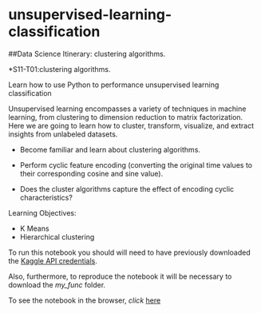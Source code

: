 # unsupervised-learning-classification
##Data Science Itinerary: clustering algorithms.

*S11-T01:clustering algorithms.


Learn how to use Python to performance unsupervised learning classification

Unsupervised learning encompasses a variety of techniques in machine learning, from clustering to dimension reduction to matrix factorization. Here we are going to learn how to cluster, transform, visualize, and extract insights from unlabeled datasets.

+ Become familiar and learn about clustering algorithms. 

+ Perform cyclic feature encoding (converting the original time values to their corresponding cosine and sine value).

+ Does the cluster algorithms capture the effect of encoding cyclic characteristics?


Learning Objectives:
+ K Means
+ Hierarchical clustering

To run this notebook you should  will need to have previously downloaded the [Kaggle API credentials](https://www.analyticsvidhya.com/blog/2021/06/how-to-load-kaggle-datasets-directly-into-google-colab/). 

Also, furthermore, to reproduce the notebook it will be necessary to download the *my_func* folder.

To see the notebook in the browser, *click* [here](https://pevicsanch.github.io/unsupervised-learning-classification/s11_t01_clustering_algorithms.html)
